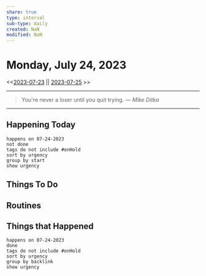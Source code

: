 ```yaml
---
share: true
type: interval
sub-type: daily
created: NaN 
modified: NaN
---
```

# Monday, July 24, 2023
<<[2023-07-23](./2023-07-23.md) || [2023-07-25](2023-07-25.md) >>

---

> You're never a loser until you quit trying.
> — <cite>Mike Ditka</cite>

---
## Happening Today
```tasks
happens on 07-24-2023
not done
tags do not include #onHold
sort by urgency
group by start
show urgency
```

## Things To Do










## Routines



























## Things that Happened



```tasks
happens on 07-24-2023
done
tags do not include #onHold
sort by urgency
group by backlink
show urgency
```